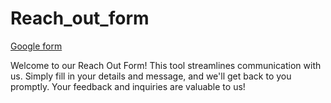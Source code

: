 # Reach_out_form
<a href="https://shravani-portfolio.vercel.app/getintouch.html">Google form</a>

Welcome to our Reach Out Form! This tool streamlines communication with us. Simply fill in your details and message, and we'll get back to you promptly. Your feedback and inquiries are valuable to us!
